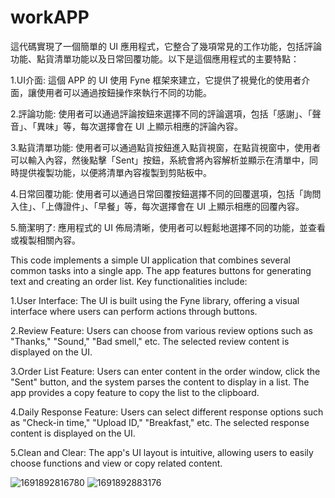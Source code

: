 # workAPP

這代碼實現了一個簡單的 UI 應用程式，它整合了幾項常見的工作功能，包括評論功能、點貨清單功能以及日常回覆功能。以下是這個應用程式的主要特點：

1.UI介面: 這個 APP 的 UI 使用 Fyne 框架來建立，它提供了視覺化的使用者介面，讓使用者可以通過按鈕操作來執行不同的功能。

2.評論功能: 使用者可以通過評論按鈕來選擇不同的評論選項，包括「感謝」、「聲音」、「異味」等，每次選擇會在 UI 上顯示相應的評論內容。

3.點貨清單功能: 使用者可以通過點貨按鈕進入點貨視窗，在點貨視窗中，使用者可以輸入內容，然後點擊「Sent」按鈕，系統會將內容解析並顯示在清單中，同時提供複製功能，以便將清單內容複製到剪貼板中。

4.日常回覆功能: 使用者可以通過日常回覆按鈕選擇不同的回覆選項，包括「詢問入住」、「上傳證件」、「早餐」等，每次選擇會在 UI 上顯示相應的回覆內容。

5.簡潔明了: 應用程式的 UI 佈局清晰，使用者可以輕鬆地選擇不同的功能，並查看或複製相關內容。

This code implements a simple UI application that combines several common tasks into a single app. The app features buttons for generating text and creating an order list.
Key functionalities include:

1.User Interface: The UI is built using the Fyne library, offering a visual interface where users can perform actions through buttons.

2.Review Feature: Users can choose from various review options such as "Thanks," "Sound," "Bad smell," etc. The selected review content is displayed on the UI.

3.Order List Feature: Users can enter content in the order window, click the "Sent" button, and the system parses the content to display in a list. 
  The app provides a copy feature to copy the list to the clipboard.

4.Daily Response Feature: Users can select different response options such as "Check-in time," "Upload ID," "Breakfast," etc. The selected response content is displayed on the UI.

5.Clean and Clear: The app's UI layout is intuitive, allowing users to easily choose functions and view or copy related content.

![1691892816780](https://github.com/LukasLai/workAPP/assets/133328740/e7cb7360-96ec-4888-b6a5-2aa742158cdc)
![1691892883176](https://github.com/LukasLai/workAPP/assets/133328740/cadb430d-fa3e-48d2-8b40-ee08e36d1a9c)

